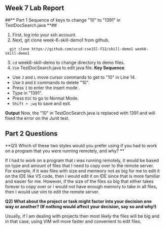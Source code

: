 ## **Week 7 Lab Report** ##

##** Part 1 Sequence of keys to change "10" to "1391" in TestDocSearch.java **## 

1. First, log into your ssh account.
2. Next, git clone week-6-skill-demo1 from github. 
<pre><code>  git clone https://github.com/ucsd-cse15l-f22/skill-demo1 week6-skill-demo1
</code></pre> 
3. `cd` week6-skill-demo to change directory to demo files.
4. `Vim` TestDocSearch.java to edit java file.
**Key Sequence**
* Use `J` and `L` move cursor commands to get to "10" in Line 14.
* Use `D` and `E` commands to delete "10".
* Press `I` to enter the insert mode .
* Type in "1391".
* Press `ESC` to go to Normal Mode.
* `Shift + ;wq` to save and exit.

**Output**
Now, the "10" in TestDocSearch.java is replaced with 1391 and will fixed the error on the Junit test.


## **Part 2 Questions** ##

**Q1) Which of these two styles would you prefer using if you had to work on a program that you were running remotely, and why? **

If I had to work on a program that i was running remotely, it would be based on type and amount of files that I need to copy over to the remote server. For example, if it was files with size and memeory not as big for me to edit it on the IDE like VS code, then I would edit it on IDE since that is more familiar and easier for me. However, if the size of the files so big that either takes forever to copy over or i would not have enough memory to take in all files, then I would use vim to edit the remote server.

**Q2) What about the project or task might factor into your decision one way or another? (If nothing would affect your decision, say so and why!)**

Usually, if I am dealing with projects then most likely the files will be big and in that case, using VIM will more faster and convenient to edit files.
